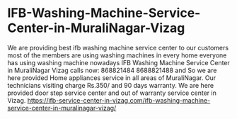 # IFB-Washing-Machine-Service-Center-in-MuraliNagar-Vizag
 We are providing best ifb washing machine service center to our customers most of the members are using washing machines in every home everyone has using washing machine nowadays IFB Washing Machine Service Center in MuraliNagar Vizag calls now: 868821484 8688821488 and So we are here provided Home appliances service in all areas of MuraliNagar. Our technicians visiting charge Rs.350/ and 90 days warranty. We are here provided door step service center and out of warranty service center in Vizag. https://ifb-service-center-in-vizag.com/ifb-washing-machine-service-center-in-muralinagar-vizag/
